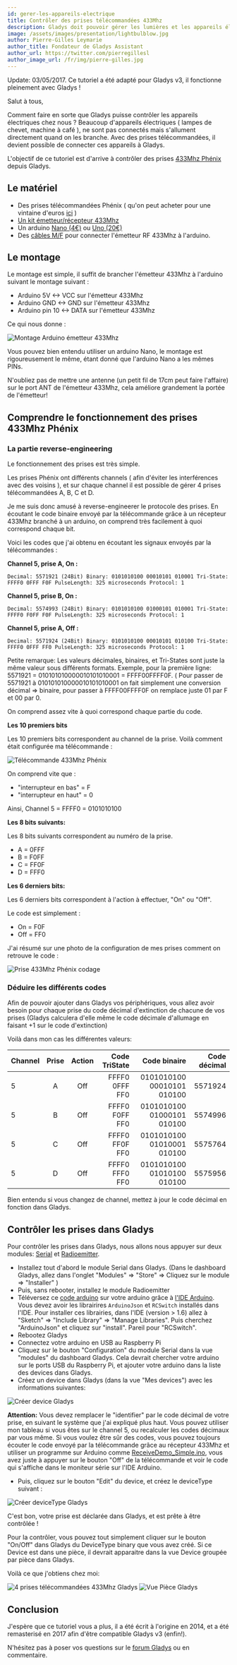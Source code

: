 ```yaml
---
id: gerer-les-appareils-electrique
title: Contrôler des prises télécommandées 433Mhz
description: Gladys doit pouvoir gérer les lumières et les appareils électriques, que nous soyons là, ou que nous soyons absent !
image: /assets/images/presentation/lightbulblow.jpg
author: Pierre-Gilles Leymarie
author_title: Fondateur de Gladys Assistant
author_url: https://twitter.com/pierregillesl
author_image_url: /fr/img/pierre-gilles.jpg
---
```


<div class="alert alert-info" role="alert" >Update: 03/05/2017. Ce tutoriel a été adapté pour Gladys v3, il fonctionne pleinement avec Gladys !</div>

Salut à tous,

Comment faire en sorte que Gladys puisse contrôler les appareils électriques chez nous ? Beaucoup d'appareils électriques ( lampes de chevet, machine à café ), ne sont pas connectés mais s'allument directement quand on les branche. Avec des prises télécommandées, il devient possible de connecter ces appareils à Gladys.

L'objectif de ce tutoriel est d'arrive à contrôler des prises <a href="">433Mhz Phénix</a> depuis Gladys.

## Le matériel

- Des prises télécommandées Phénix ( qu'on peut acheter pour une vintaine d'euros [ici](http://amzn.to/1TzNH8u) )
- [Un kit émetteur/récepteur 433Mhz](http://amzn.to/1eZmJYH)
- Un arduino [Nano (4€)](http://amzn.to/1M82tlv) ou [Uno (20€)](http://amzn.to/2pEYSWT)
- Des [câbles M/F](http://amzn.to/2pEZoUP) pour connecter l'émetteur RF 433Mhz à l'arduino.

## Le montage

Le montage est simple, il suffit de brancher l'émetteur 433Mhz à l'arduino suivant le montage suivant :

- Arduino 5V <-> VCC sur l'émetteur 433Mhz
- Arduino GND <-> GND sur l'émetteur 433Mhz
- Arduino pin 10 <-> DATA sur l'émetteur 433Mhz

Ce qui nous donne :

![Montage Arduino émetteur 433Mhz](/fr/img/articles/controler-des-prises-telecommandee-433mhz/arduino-schema.jpg)

Vous pouvez bien entendu utiliser un arduino Nano, le montage est rigoureusement le même, étant donné que l'arduino Nano a les mêmes PINs.

N'oubliez pas de mettre une antenne (un petit fil de 17cm peut faire l'affaire) sur le port ANT de l'émetteur 433Mhz, cela améliore grandement la portée de l'émetteur!

## Comprendre le fonctionnement des prises 433Mhz Phénix

### La partie reverse-engineering

Le fonctionnement des prises est très simple.

Les prises Phénix ont différents channels ( afin d'éviter les interférences avec des voisins ), et sur chaque channel il est possible de gérer 4 prises télécommandées A, B, C et D.

Je me suis donc amusé à reverse-engineerer le protocole des prises. En écoutant le code binaire envoyé par la télécommande grâce à un récepteur 433Mhz branché à un arduino, on comprend très facilement à quoi correspond chaque bit.

Voici les codes que j'ai obtenu en écoutant les signaux envoyés par la télécommandes :

**Channel 5, prise A, On :**

```
Decimal: 5571921 (24Bit) Binary: 0101010100 00010101 010001 Tri-State: FFFF0 0FFF F0F PulseLength: 325 microseconds Protocol: 1
```

**Channel 5, prise B, On :**

```
Decimal: 5574993 (24Bit) Binary: 0101010100 01000101 010001 Tri-State: FFFF0 F0FF F0F PulseLength: 325 microseconds Protocol: 1
```

**Channel 5, prise A, Off :**

```
Decimal: 5571924 (24Bit) Binary: 0101010100 00010101 010100 Tri-State: FFFF0 0FFF FF0 PulseLength: 325 microseconds Protocol: 1
```

Petite remarque: Les valeurs décimales, binaires, et Tri-States sont juste la même valeur sous différents formats. Exemple, pour la première ligne: 5571921 = 010101010000010101010001 = FFFF00FFFF0F. ( Pour passer de 5571921 à 010101010000010101010001 on fait simplement une conversion décimal => binaire, pour passer à FFFF00FFFF0F on remplace juste 01 par F et 00 par 0\.

On comprend assez vite à quoi correspond chaque partie du code.

**Les 10 premiers bits**

Les 10 premiers bits correspondent au channel de la prise. Voilà comment était configurée ma télécommande :

<img alt="Télécommande 433Mhz Phénix" src="/fr/img/articles/controler-des-prises-telecommandee-433mhz/telecommande-code.jpg" />

On comprend vite que :

- "interrupteur en bas" = F
- "interrupteur en haut" = 0

Ainsi, Channel 5 = FFFF0 = 0101010100

**Les 8 bits suivants:**

Les 8 bits suivants correspondent au numéro de la prise.

- A = 0FFF
- B = F0FF
- C = FF0F
- D = FFF0

**Les 6 derniers bits:**

Les 6 derniers bits correspondent à l'action à effectuer, "On" ou "Off".

Le code est simplement :

- On = F0F
- Off = FF0

J'ai résumé sur une photo de la configuration de mes prises comment on retrouve le code :

<img alt="Prise 433Mhz Phénix codage" src="/fr/img/articles/controler-des-prises-telecommandee-433mhz/prise-codage.jpg" />

### Déduire les différents codes

Afin de pouvoir ajouter dans Gladys vos périphériques, vous allez avoir besoin pour chaque prise du code décimal d'extinction de chacune de vos prises (Gladys calculera d'elle même le code décimale d'allumage en faisant +1 sur le code d'extinction)

Voilà dans mon cas les différentes valeurs:

<table class="table table-striped">
    <thead>
        <tr>
            <th>Channel</th>
            <th align="center">Prise</th>
            <th align="center">Action</th>
            <th align="right">Code TriState</th>
            <th align="right">Code binaire</th>
            <th align="right">Code décimal</th>
        </tr>
        </thead>
        <tbody>
        <tr>
            <td>5</td>
            <td align="center">A</td>
            <td align="center">Off</td>
            <td align="right">FFFF0 0FFF FF0</td>
            <td align="right">0101010100 00010101 010100</td>
            <td align="right">5571924</td>
        </tr>
        <tr>
        <td>5</td>
            <td align="center">B</td>
            <td align="center">Off</td>
            <td align="right">FFFF0 F0FF FF0</td>
            <td align="right">0101010100 01000101 010100</td>
            <td align="right">5574996</td>
        </tr>
        <tr>
        <td>5</td>
            <td align="center">C</td>
            <td align="center">Off</td>
            <td align="right">FFFF0 FF0F FF0</td>
            <td align="right">0101010100 01010001 010100</td>
            <td align="right">5575764</td>
        </tr>
        <tr>
        <td>5</td>
            <td align="center">D</td>
            <td align="center">Off</td>
            <td align="right">FFFF0 FFF0 FF0</td>
            <td align="right">0101010100 01010100 010100</td>
            <td align="right">5575956</td>
        </tr>
    </tbody>
</table>

Bien entendu si vous changez de channel, mettez à jour le code décimal en fonction dans Gladys.

## Contrôler les prises dans Gladys

Pour contrôler les prises dans Gladys, nous allons nous appuyer sur deux modules: [Serial](https://developer.gladysassistant.com/fr/modules/serial) et [Radioemitter](https://developer.gladysassistant.com/fr/modules/radioemitter).

- Installez tout d'abord le module Serial dans Gladys. (Dans le dashboard Gladys, allez dans l'onglet "Modules" => "Store" => Cliquez sur le module => "Installer" )
- Puis, sans rebooter, installez le module Radioemitter
- Téléversez ce [code arduino](https://github.com/gladysassistant/gladys-radioemitter/blob/master/arduino-code.ino) sur votre arduino grâce à [l'IDE Arduino](https://www.arduino.cc/en/main/software). Vous devez avoir les librairires `ArduinoJson` et `RCSwitch` installés dans l'IDE. Pour installer ces librairies, dans l'IDE (version > 1.6) allez à "Sketch" => "Include Library" => "Manage Libraries". Puis cherchez "ArduinoJson" et cliquez sur "install". Pareil pour "RCSwitch".
- Rebootez Gladys
- Connectez votre arduino en USB au Raspberry Pi
- Cliquez sur le bouton "Configuration" du module Serial dans la vue "modules" du dashboard Gladys. Cela devrait chercher votre arduino sur le ports USB du Raspberry Pi, et ajouter votre arduino dans la liste des devices dans Gladys.
- Créez un device dans Gladys (dans la vue "Mes devices") avec les informations suivantes:

<img alt="Créer device Gladys" src="/fr/img/articles/controler-des-prises-telecommandee-433mhz/screenshot-device.jpg" />

**Attention:** Vous devez remplacer le "identifier" par le code décimal de votre prise, en suivant le système que j'ai expliqué plus haut. Vous pouvez utiliser mon tableau si vous êtes sur le channel 5, ou recalculer les codes décimaux par vous même. Si vous voulez être sûr des codes, vous pouvez toujours écouter le code envoyé par la télécommande grâce au récepteur 433Mhz et utiliser un programme sur Arduino comme [ReceiveDemo_Simple.ino](https://github.com/sui77/rc-switch/blob/master/examples/ReceiveDemo_Simple/ReceiveDemo_Simple.ino), vous avez juste à appuyer sur le bouton "Off" de la télécommande et voir le code qui s'affiche dans le moniteur série sur l'IDE Arduino.

- Puis, cliquez sur le bouton "Edit" du device, et créez le deviceType suivant :

<img alt="Créer deviceType Gladys" src="/fr/img/articles/controler-des-prises-telecommandee-433mhz/screenshot-devicetype.jpg" />

C'est bon, votre prise est déclarée dans Gladys, et est prête à être contrôlée !

Pour la contrôler, vous pouvez tout simplement cliquer sur le bouton "On/Off" dans Gladys du DeviceType binary que vous avez créé. Si ce Device est dans une pièce, il devrait apparaitre dans la vue Device groupée par pièce dans Gladys.

Voilà ce que j'obtiens chez moi:

<img alt="4 prises télécommandées 433Mhz Gladys" src="/fr/img/articles/controler-des-prises-telecommandee-433mhz/screenshot-4-prises.jpg" />

<img alt="Vue Pièce Gladys" src="/fr/img/articles/controler-des-prises-telecommandee-433mhz/screenshot-vue-piece.jpg" />

## Conclusion

J'espère que ce tutoriel vous a plus, il a été écrit à l'origine en 2014, et a été remasterisé en 2017 afin d'être compatible Gladys v3 (enfin!).

N'hésitez pas à poser vos questions sur le [forum Gladys](https://community.gladysassistant.com/) ou en commentaire.
